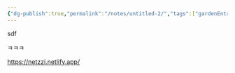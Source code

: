 ```yaml
---
{"dg-publish":true,"permalink":"/notes/untitled-2/","tags":["gardenEntry"]}
---
```



sdf


ㅋㅋㅋ


https://netzzi.netlify.app/


